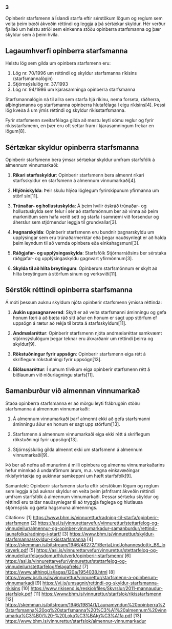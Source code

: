 ### 3 
Opinberir starfsmenn á Íslandi starfa eftir sérstökum lögum og reglum sem veita þeim bæði ákveðin réttindi og leggja á þá sértækar skyldur. Hér verður fjallað um helstu atriði sem einkenna stöðu opinberra starfsmanna og þær skyldur sem á þeim hvíla.

## Lagaumhverfi opinberra starfsmanna

Helstu lög sem gilda um opinbera starfsmenn eru:

1. Lög nr. 70/1996 um réttindi og skyldur starfsmanna ríkisins (starfsmannalögin)
2. Stjórnsýslulög nr. 37/1993
3. Lög nr. 94/1986 um kjarasamninga opinberra starfsmanna

Starfsmannalögin ná til allra sem starfa hjá ríkinu, nema forseta, ráðherra, alþingismanna og starfsmanna opinberra hlutafélaga í eigu ríkisins[4]. Þessi lög kveða á um ýmis réttindi og skyldur ríkisstarfsmanna.

Fyrir starfsmenn sveitarfélaga gilda að mestu leyti sömu reglur og fyrir ríkisstarfsmenn, en þær eru oft settar fram í kjarasamningum frekar en lögum[8].

## Sértækar skyldur opinberra starfsmanna

Opinberir starfsmenn bera ýmsar sértækar skyldur umfram starfsfólk á almennum vinnumarkaði:

1. **Ríkari starfsskyldur**: Opinberir starfsmenn bera almennt ríkari starfsskyldur en starfsmenn á almennum vinnumarkaði[4].

2. **Hlýðniskylda**: Þeir skulu hlýða löglegum fyrirskipunum yfirmanna um störf sín[11].

3. **Trúnaðar- og hollustuskylda**: Á þeim hvílir óskráð trúnaðar- og hollustuskylda sem felur í sér að starfsmönnum ber að vinna að þeim markmiðum sem hafa verið sett og starfa í samræmi við forsendur og áherslur sem stjórnendur leggja til grundvallar[3].

4. **Þagnarskylda**: Opinberir starfsmenn eru bundnir þagnarskyldu um upplýsingar sem eru trúnaðarmerktar eða þegar nauðsynlegt er að halda þeim leyndum til að vernda opinbera eða einkahagsmuni[3].

5. **Ráðgjafar- og upplýsingaskylda**: Starfsfólk Stjórnarráðsins ber sérstaka ráðgjafar- og upplýsingaskyldu gagnvart yfirmönnum[3].

6. **Skylda til að hlíta breytingum**: Opinberum starfsmönnum er skylt að hlíta breytingum á störfum sínum og verksviði[11].

## Sérstök réttindi opinberra starfsmanna

Á móti þessum auknu skyldum njóta opinberir starfsmenn ýmissa réttinda:

1. **Aukin uppsagnarvernd**: Skylt er að veita starfsmanni áminningu og gefa honum færi á að bæta ráð sitt áður en honum er sagt upp störfum ef uppsögn á rætur að rekja til brota á starfsskyldum[11].

2. **Andmælaréttur**: Opinberir starfsmenn njóta andmælaréttar samkvæmt stjórnsýslulögum þegar teknar eru ákvarðanir um réttindi þeirra og skyldur[9].

3. **Rökstuðningur fyrir uppsögn**: Opinberir starfsmenn eiga rétt á skriflegum rökstuðningi fyrir uppsögn[13].

4. **Biðlaunaréttur**: Í sumum tilvikum eiga opinberir starfsmenn rétt á biðlaunum við niðurlagningu starfs[11].

## Samanburður við almennan vinnumarkað

Staða opinberra starfsmanna er að mörgu leyti frábrugðin stöðu starfsmanna á almennum vinnumarkaði:

1. Á almennum vinnumarkaði þarf almennt ekki að gefa starfsmanni áminningu áður en honum er sagt upp störfum[13].

2. Starfsmenn á almennum vinnumarkaði eiga ekki rétt á skriflegum rökstuðningi fyrir uppsögn[13].

3. Stjórnsýslulög gilda almennt ekki um starfsmenn á almennum vinnumarkaði[9].

Þó ber að nefna að munurinn á milli opinbera og almenna vinnumarkaðarins hefur minnkað á undanförnum árum, m.a. vegna einkavæðingar ríkisfyrirtækja og aukinnar samkeppni um hæft starfsfólk[9].

Samantekt: Opinberir starfsmenn starfa eftir sérstökum lögum og reglum sem leggja á þá auknar skyldur en veita þeim jafnframt ákveðin réttindi umfram starfsfólk á almennum vinnumarkaði. Þessar sértæku skyldur og réttindi eru taldar nauðsynlegar til að tryggja faglega og hlutlausa stjórnsýslu og gæta hagsmuna almennings.

Citations:
[1] https://www.bhm.is/vinnurettur/radning-til-starfa/opinberir-starfsmenn
[2] https://asi.is/vinnurettarvefur/vinnurettur/stettarfelog-og-vinnudeilur/almennur-og-opinber-vinnumarkadur-samanburdur/rettindi-launafolks/radning-i-starf/
[3] https://www.bhm.is/vinnurettur/skyldur-starfsmanna/skyldur-rikisstarfsmanna
[4] https://skemman.is/bitstream/1946/48272/1/BertaLindJohannesdottir_BS_lokaverk.pdf
[5] https://asi.is/vinnurettarvefur/vinnurettur/stettarfelog-og-vinnudeilur/felagsdomur/hlutverk/opinberir-starfsmenn/
[6] https://asi.is/vinnurettarvefur/vinnurettur/stettarfelog-og-vinnudeilur/stettarfelog/felagafrelsi/
[7] https://www.althingi.is/lagas/120a/1954038.html
[8] https://www.bsrb.is/is/vinnurettur/vinnurettur/starfsmenn-a-opinberum-vinnumarkadi
[9] https://vi.is/umsagnir/rettindi-og-skyldur-starfsmanna-rikisins
[10] https://www.rikisend.is/reskjol/files/Skyrslur/2011-mannaudur-starfslok.pdf
[11] https://www.bhm.is/vinnurettur/starfslok/rikisstarfsmenn
[12] https://skemman.is/bitstream/1946/19814/1/Launamyndun%20opinberra%20starfsmanna%20og%20starfsmanna%20%C3%A1%20almennum%20vinnumarka%C3%B0i%20-%20Loka%C3%BAtg%C3%A1fa.pdf
[13] https://www.bhm.is/vinnurettur/starfslok/almennur-vinnumarkadur